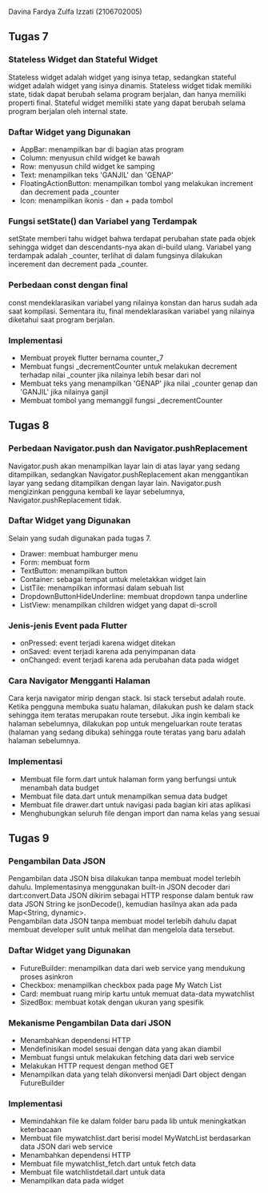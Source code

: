 Davina Fardya Zulfa Izzati (2106702005)

## Tugas 7

### Stateless Widget dan Stateful Widget
Stateless widget adalah widget yang isinya tetap, sedangkan stateful widget adalah widget yang isinya dinamis.
Stateless widget tidak memiliki state, tidak dapat berubah selama program berjalan, dan hanya memiliki properti final.
Stateful widget memiliki state yang dapat berubah selama program berjalan oleh internal state.

### Daftar Widget yang Digunakan
- AppBar: menampilkan bar di bagian atas program
- Column: menyusun child widget ke bawah
- Row: menyusun child widget ke samping
- Text: menampilkan teks 'GANJIL' dan 'GENAP'
- FloatingActionButton: menampilkan tombol yang melakukan increment dan decrement pada _counter
- Icon: menampilkan ikonis - dan + pada tombol

### Fungsi setState() dan Variabel yang Terdampak
setState memberi tahu widget bahwa terdapat perubahan state pada objek sehingga widget dan descendants-nya akan di-build ulang.
Variabel yang terdampak adalah _counter, terlihat di dalam fungsinya dilakukan incerement dan decrement pada _counter.

### Perbedaan const dengan final
const mendeklarasikan variabel yang nilainya konstan dan harus sudah ada saat kompilasi.
Sementara itu, final mendeklarasikan variabel yang nilainya diketahui saat program berjalan.

### Implementasi
- Membuat proyek flutter bernama counter_7
- Membuat fungsi _decrementCounter untuk melakukan decrement terhadap nilai _counter jika nilainya lebih besar dari nol
- Membuat teks yang menampilkan 'GENAP' jika nilai _counter genap dan 'GANJIL' jika nilainya ganjil
- Membuat tombol yang memanggil fungsi _decrementCounter

## Tugas 8

### Perbedaan Navigator.push dan Navigator.pushReplacement
Navigator.push akan menampilkan layar lain di atas layar yang sedang ditampilkan, sedangkan Navigator.pushReplacement akan menggantikan layar yang sedang ditampilkan dengan layar lain.
Navigator.push mengizinkan pengguna kembali ke layar sebelumnya, Navigator.pushReplacement tidak.

### Daftar Widget yang Digunakan
Selain yang sudah digunakan pada tugas 7.

- Drawer: membuat hamburger menu
- Form: membuat form
- TextButton: menampilkan button 
- Container: sebagai tempat untuk meletakkan widget lain
- ListTile: menampilkan informasi dalam sebuah list
- DropdownButtonHideUnderline: membuat dropdown tanpa underline
- ListView: menampilkan children widget yang dapat di-scroll

### Jenis-jenis Event pada Flutter 
- onPressed: event terjadi karena widget ditekan
- onSaved: event terjadi karena ada penyimpanan data
- onChanged: event terjadi karena ada perubahan data pada widget

### Cara Navigator Mengganti Halaman
Cara kerja navigator mirip dengan stack. Isi stack tersebut adalah route.
Ketika pengguna membuka suatu halaman, dilakukan push ke dalam stack sehingga item teratas merupakan route tersebut.
Jika ingin kembali ke halaman sebelumnya, dilakukan pop untuk mengeluarkan route teratas (halaman yang sedang dibuka) sehingga route teratas yang baru adalah halaman sebelumnya.

### Implementasi
- Membuat file form.dart untuk halaman form yang berfungsi untuk menambah data budget
- Membuat file data.dart untuk menampilkan semua data budget
- Membuat file drawer.dart untuk navigasi pada bagian kiri atas aplikasi
- Menghubungkan seluruh file dengan import dan nama kelas yang sesuai

## Tugas 9

### Pengambilan Data JSON
Pengambilan data JSON bisa dilakukan tanpa membuat model terlebih dahulu. Implementasinya menggunakan built-in JSON decoder dari dart:convert.Data JSON dikirim sebagai HTTP response dalam bentuk raw data JSON String ke jsonDecode(), kemudian hasilnya akan ada pada Map<String, dynamic>.
<br>
Pengambilan data JSON tanpa membuat model terlebih dahulu dapat membuat developer sulit untuk melihat dan mengelola data tersebut.

### Daftar Widget yang Digunakan
- FutureBuilder: menampilkan data dari web service yang mendukung proses asinkron
- Checkbox: menampilkan checkbox pada page My Watch List
- Card: membuat ruang mirip kartu untuk memuat data-data mywatchlist
- SizedBox: membuat kotak dengan ukuran yang spesifik

### Mekanisme Pengambilan Data dari JSON
- Menambahkan dependensi HTTP
- Mendefinisikan model sesuai dengan data yang akan diambil
- Membuat fungsi untuk melakukan fetching data dari web service
- Melakukan HTTP request dengan method GET
- Menampilkan data yang telah dikonversi menjadi Dart object dengan FutureBuilder

### Implementasi
- Memindahkan file ke dalam folder baru pada lib untuk meningkatkan keterbacaan
- Membuat file mywatchlist.dart berisi model MyWatchList berdasarkan data JSON dari web service
- Menambahkan dependensi HTTP
- Membuat file mywatchlist_fetch.dart untuk fetch data
- Membuat file watchlistdetail.dart untuk data
- Menampilkan data pada widget